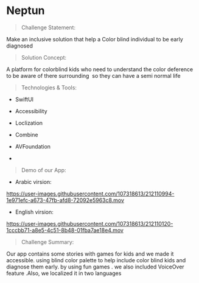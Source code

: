 # Neptun

>Challenge Statement:

Make an inclusive solution that help a Color blind individual to be early diagnosed

>Solution Concept:
>
A platform for colorblind kids who need to understand the color deference to be aware of there surrounding  so they can have a semi normal life

>Technologies & Tools:

- SwiftUI

- Accessibility

- Loclization

- Combine

- AVFoundation
- 

>Demo of our App:

- Arabic virsion:


https://user-images.githubusercontent.com/107318613/212110994-1e971efc-a673-47fb-afd8-72092e5963c8.mov


- English virsion:

https://user-images.githubusercontent.com/107318613/212110120-1cccbb71-a8e5-4c51-8b48-01fba7ae18e4.mov

>Challenge Summary:
>
Our app contains some stories with games for kids and we made it accessible. using blind color palette to help include color blind kids and diagnose them early. by using fun games . we also included VoiceOver feature .Also, we localized it in two languages 
